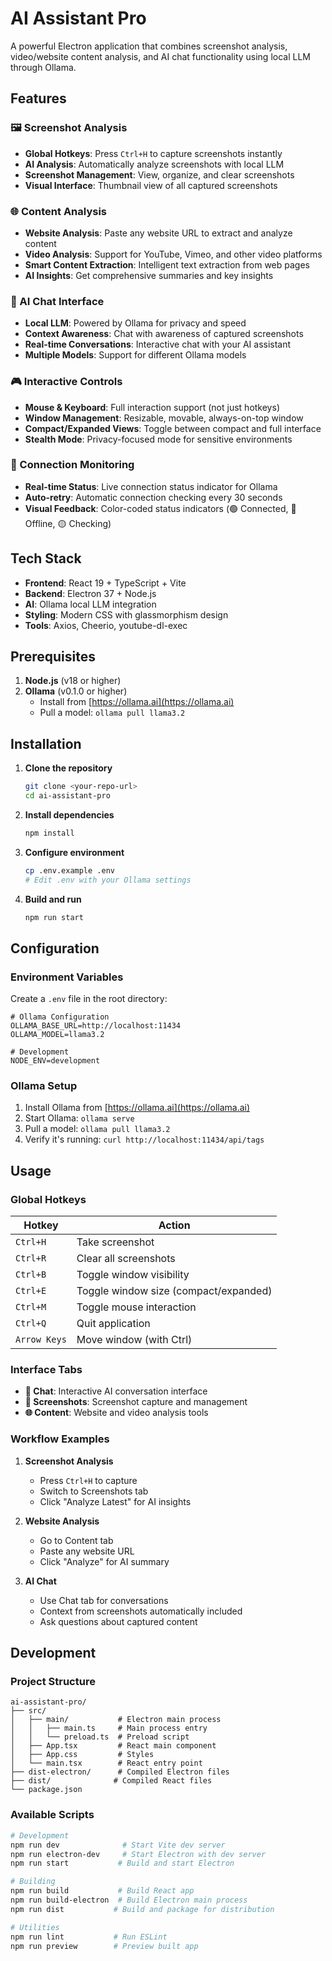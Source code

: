 # AI Assistant Pro

A powerful Electron application that combines screenshot analysis, video/website content analysis, and AI chat functionality using local LLM through Ollama.

## Features

### 🖼️ Screenshot Analysis

- **Global Hotkeys**: Press `Ctrl+H` to capture screenshots instantly
- **AI Analysis**: Automatically analyze screenshots with local LLM
- **Screenshot Management**: View, organize, and clear screenshots
- **Visual Interface**: Thumbnail view of all captured screenshots

### 🌐 Content Analysis

- **Website Analysis**: Paste any website URL to extract and analyze content
- **Video Analysis**: Support for YouTube, Vimeo, and other video platforms
- **Smart Content Extraction**: Intelligent text extraction from web pages
- **AI Insights**: Get comprehensive summaries and key insights

### 💬 AI Chat Interface

- **Local LLM**: Powered by Ollama for privacy and speed
- **Context Awareness**: Chat with awareness of captured screenshots
- **Real-time Conversations**: Interactive chat with your AI assistant
- **Multiple Models**: Support for different Ollama models

### 🎮 Interactive Controls

- **Mouse & Keyboard**: Full interaction support (not just hotkeys)
- **Window Management**: Resizable, movable, always-on-top window
- **Compact/Expanded Views**: Toggle between compact and full interface
- **Stealth Mode**: Privacy-focused mode for sensitive environments

### 🔗 Connection Monitoring

- **Real-time Status**: Live connection status indicator for Ollama
- **Auto-retry**: Automatic connection checking every 30 seconds
- **Visual Feedback**: Color-coded status indicators (🟢 Connected, 🔴 Offline, 🟡 Checking)

## Tech Stack

- **Frontend**: React 19 + TypeScript + Vite
- **Backend**: Electron 37 + Node.js
- **AI**: Ollama local LLM integration
- **Styling**: Modern CSS with glassmorphism design
- **Tools**: Axios, Cheerio, youtube-dl-exec

## Prerequisites

1. **Node.js** (v18 or higher)
2. **Ollama** (v0.1.0 or higher)
   - Install from [https://ollama.ai](https://ollama.ai)
   - Pull a model: `ollama pull llama3.2`

## Installation

1. **Clone the repository**

   ```bash
   git clone <your-repo-url>
   cd ai-assistant-pro
   ```

2. **Install dependencies**

   ```bash
   npm install
   ```

3. **Configure environment**

   ```bash
   cp .env.example .env
   # Edit .env with your Ollama settings
   ```

4. **Build and run**
   ```bash
   npm run start
   ```

## Configuration

### Environment Variables

Create a `.env` file in the root directory:

```env
# Ollama Configuration
OLLAMA_BASE_URL=http://localhost:11434
OLLAMA_MODEL=llama3.2

# Development
NODE_ENV=development
```

### Ollama Setup

1. Install Ollama from [https://ollama.ai](https://ollama.ai)
2. Start Ollama: `ollama serve`
3. Pull a model: `ollama pull llama3.2`
4. Verify it's running: `curl http://localhost:11434/api/tags`

## Usage

### Global Hotkeys

| Hotkey       | Action                                |
| ------------ | ------------------------------------- |
| `Ctrl+H`     | Take screenshot                       |
| `Ctrl+R`     | Clear all screenshots                 |
| `Ctrl+B`     | Toggle window visibility              |
| `Ctrl+E`     | Toggle window size (compact/expanded) |
| `Ctrl+M`     | Toggle mouse interaction              |
| `Ctrl+Q`     | Quit application                      |
| `Arrow Keys` | Move window (with Ctrl)               |

### Interface Tabs

- **💬 Chat**: Interactive AI conversation interface
- **📸 Screenshots**: Screenshot capture and management
- **🌐 Content**: Website and video analysis tools

### Workflow Examples

1. **Screenshot Analysis**

   - Press `Ctrl+H` to capture
   - Switch to Screenshots tab
   - Click "Analyze Latest" for AI insights

2. **Website Analysis**

   - Go to Content tab
   - Paste any website URL
   - Click "Analyze" for AI summary

3. **AI Chat**
   - Use Chat tab for conversations
   - Context from screenshots automatically included
   - Ask questions about captured content

## Development

### Project Structure

```
ai-assistant-pro/
├── src/
│   ├── main/           # Electron main process
│   │   ├── main.ts     # Main process entry
│   │   └── preload.ts  # Preload script
│   ├── App.tsx         # React main component
│   ├── App.css         # Styles
│   └── main.tsx        # React entry point
├── dist-electron/      # Compiled Electron files
├── dist/              # Compiled React files
└── package.json
```

### Available Scripts

```bash
# Development
npm run dev              # Start Vite dev server
npm run electron-dev     # Start Electron with dev server
npm run start           # Build and start Electron

# Building
npm run build           # Build React app
npm run build-electron  # Build Electron main process
npm run dist           # Build and package for distribution

# Utilities
npm run lint           # Run ESLint
npm run preview        # Preview built app
```
